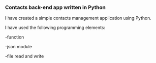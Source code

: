 ### Contacts back-end app written in Python

I have created a simple contacts management application using Python.

I have used the following programming elements:

  -function
  
  -json module
  
  -file read and write
